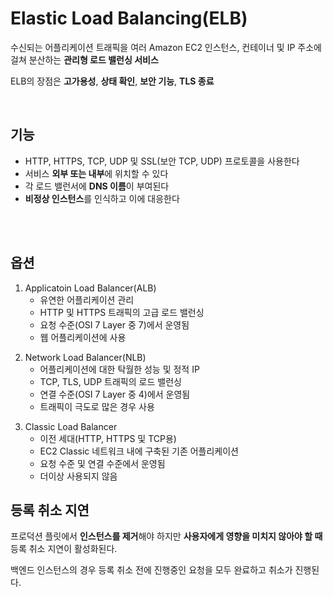 # Elastic Load Balancing(ELB)
<p>

수신되는 어플리케이션 트래픽을 여러 Amazon EC2 인스턴스, 컨테이너 및 IP 주소에 걸쳐 분산하는 **관리형 로드 밸런싱 서비스**
</p>
<p>

ELB의 장점은 **고가용성**, **상태 확인**, **보안 기능**, **TLS 종료**</p>

<br>

## 기능
<p>

- HTTP, HTTPS, TCP, UDP 및 SSL(보안 TCP, UDP) 프로토콜을 사용한다
- 서비스 **외부 또는 내부**에 위치할 수 있다
- 각 로드 밸런서에 **DNS 이름**이 부여된다
- **비정상 인스턴스**를 인식하고 이에 대응한다
</p>

<br><br>

## 옵션
<p>

1. Applicatoin Load Balancer(ALB)
    - 유연한 어플리케이션 관리
    - HTTP 및 HTTPS 트래픽의 고급 로드 밸런싱
    - 요청 수준(OSI 7 Layer 중 7)에서 운영됨
    - 웹 어플리케이션에 사용
</p>
<p>

2. Network Load Balancer(NLB)
    - 어플리케이션에 대한 탁월한 성능 및 정적 IP
    - TCP, TLS, UDP 트래픽의 로드 밸런싱
    - 연결 수준(OSI 7 Layer 중 4)에서 운영됨
    - 트래픽이 극도로 많은 경우 사용
</p>
<p>

3. Classic Load Balancer
    - 이전 세대(HTTP, HTTPS 및 TCP용)
    - EC2 Classic 네트워크 내에 구축된 기존 어플리케이션
    - 요청 수준 및 연결 수준에서 운영됨
    - 더이상 사용되지 않음
</p>

## 등록 취소 지연
<p>

프로덕션 플릿에서 **인스턴스를 제거**해야 하지만 **사용자에게 영향을 미치지 않아야 할 때** 등록 취소 지연이 활성화된다.</p>
<p>백엔드 인스턴스의 경우 등록 취소 전에 진행중인 요청을 모두 완료하고 취소가 진행된다.</p>